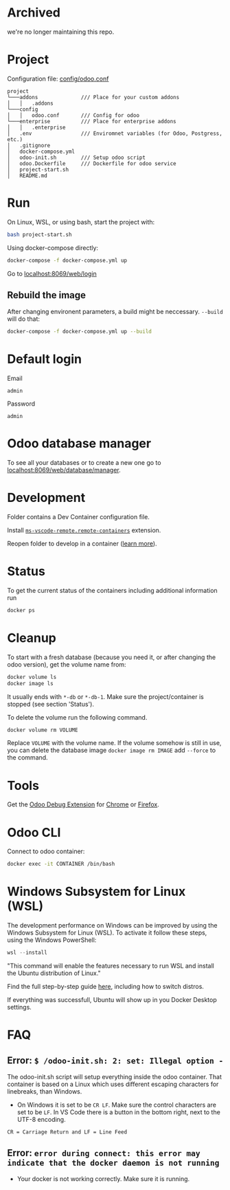 # Archived
we're no longer maintaining this repo.

# Project 

Configuration file: [config/odoo.conf](config/odoo.conf)

```
project
└───addons              /// Place for your custom addons
│   │   .addons
└───config
│   │   odoo.conf       /// Config for odoo
└───enterprise          /// Place for enterprise addons
│   │   .enterprise
│   .env                /// Enviromnet variables (for Odoo, Postgress, etc.)
│   .gitignore
│   docker-compose.yml
│   odoo-init.sh        /// Setup odoo script 
│   odoo.Dockerfile     /// Dockerfile for odoo service
│   project-start.sh
│   README.md
```


# Run

On Linux, WSL, or using bash, start the project with:

```bash
bash project-start.sh
```

Using docker-compose directly:

```bash
docker-compose -f docker-compose.yml up
```

Go to [localhost:8069/web/login](http://localhost:8069/web/login)

## Rebuild the image
After changing environent parameters, a build might be neccessary. ```--build``` will do that:

```bash
docker-compose -f docker-compose.yml up --build
```


# Default login

Email
```
admin
```

Password
```
admin
```

# Odoo database manager

To see all your databases or to create a new one go to [localhost:8069/web/database/manager](http://localhost:8069/web/database/manager).


# Development

Folder contains a Dev Container configuration file. 

Install [```ms-vscode-remote.remote-containers```](https://marketplace.visualstudio.com/items?itemName=ms-vscode-remote.remote-containers) extension.

Reopen folder to develop in a container ([learn more](https://aka.ms/vscode-remote/docker)).

# Status
To get the current status of the containers including additional information run
```bash
docker ps
```

# Cleanup
To start with a fresh database (because you need it, or after changing the odoo version), get the volume name from:
```bash
docker volume ls
docker image ls
```
It usually ends with ```*-db``` or  ```*-db-1```. Make sure the project/container is stopped (see section 'Status').

To delete the volume run the following command. 
```bash
docker volume rm VOLUME 
```
Replace ```VOLUME``` with the volume name.
If the volume somehow is still in use, you can delete the database image ```docker image rm IMAGE``` add ```--force``` to the command.

# Tools

Get the [Odoo Debug Extension](https://github.com/droggol/OdooDebug) for [Chrome](https://chrome.google.com/webstore/detail/odoo-debug/hmdmhilocobgohohpdpolmibjklfgkbi) or [Firefox](https://addons.mozilla.org/en-US/firefox/addon/odoo-debug/).


# Odoo CLI

Connect to odoo container:

```bash
docker exec -it CONTAINER /bin/bash
```

# Windows Subsystem for Linux (WSL)
The development performance on Windows can be improved by using the Windows Subsystem for Linux (WSL). 
To activate it follow these steps, using the Windows PowerShell:

```PowerShell
wsl --install
```
"This command will enable the features necessary to run WSL and install the Ubuntu distribution of Linux."

Find the full step-by-step guide [here](https://learn.microsoft.com/de-de/windows/wsl/install), including how to switch distros.


If everything was successfull, Ubuntu will show up in you Docker Desktop settings.

# FAQ

## Error: ```$ /odoo-init.sh: 2: set: Illegal option - ```
The odoo-init.sh script will setup everything inside the odoo container. That container is based on a Linux which uses different escaping characters for linebreaks, than Windows.

- On Windows it is set to be ```CR LF```. Make sure the control characters are set to be ```LF```. In VS Code there is a button in the bottom right, next to the UTF-8 encoding.

```CR = Carriage Return and LF = Line Feed```

## Error: ```error during connect: this error may indicate that the docker daemon is not running```
- Your docker is not working correctly. Make sure it is running.
